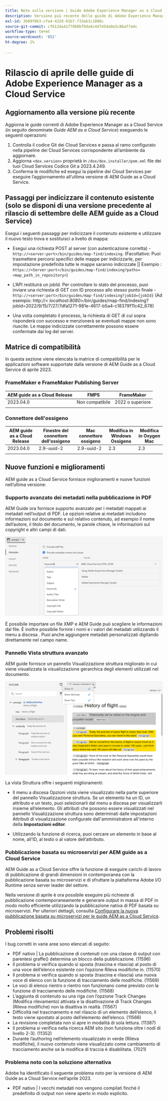 ```yaml
---
title: Note sulla versione | Guide Adobe Experience Manager as a Cloud Service, versione di aprile 2023
description: Versione più recente delle guide di Adobe Experience Manager as a Cloud Service
exl-id: 3b09f0b3-cfa4-422d-91b7-733ab1c1896c
source-git-commit: cf612da41f79b0bf9da4c4d7454a0e3c86af7a4c
workflow-type: tm+mt
source-wordcount: '852'
ht-degree: 2%

---
```


# Rilascio di aprile delle guide di Adobe Experience Manager as a Cloud Service

## Aggiornamento alla versione più recente

Aggiorna le guide correnti di Adobe Experience Manager as a Cloud Service (in seguito denominate *Guide AEM as a Cloud Service*) eseguendo le seguenti operazioni:

1. Controlla il codice Git dei Cloud Services e passa al ramo configurato nella pipeline dei Cloud Services corrispondente all’ambiente da aggiornare.
2. Aggiorna `<dox.version>` proprietà in `/dox/dox.installer/pom.xml` file dei tuoi Cloud Services Codice Git a 2023.4.249.
3. Conferma le modifiche ed esegui la pipeline dei Cloud Services per eseguire l’aggiornamento all’ultima versione di AEM Guide as a Cloud Service.

## Passaggi per indicizzare il contenuto esistente (solo se disponi di una versione precedente al rilascio di settembre delle AEM guide as a Cloud Service)

Esegui i seguenti passaggi per indicizzare il contenuto esistente e utilizzare il nuovo testo trova e sostituisci a livello di mappa:

* Esegui una richiesta POST al server (con autenticazione corretta) - `http://<server:port>/bin/guides/map-find/indexing`.
(Facoltativo: Puoi trasmettere percorsi specifici delle mappe per indicizzarle, per impostazione predefinita tutte le mappe saranno indicizzate || Esempio : `https://<Server:port>/bin/guides/map-find/indexing?paths=<map_path_in_repository>`)

* L’API restituirà un jobId. Per controllare lo stato del processo, puoi inviare una richiesta di GET con ID processo allo stesso punto finale - `http://<server:port>/bin/guides/map-find/indexing?jobId={jobId}`
(Ad esempio: http://&lt;
_localhost:8080_>/bin/guides/map-find/indexing?jobId=2022/9/15/7/27/7dfa1271-981e-4617-b5a4-c18379f11c42_678)

* Una volta completato il processo, la richiesta di GET di cui sopra risponderà con successo e menzionerà se eventuali mappe non sono riuscite. Le mappe indicizzate correttamente possono essere confermate dai log del server.

## Matrice di compatibilità

In questa sezione viene elencata la matrice di compatibilità per le applicazioni software supportate dalla versione di AEM Guide as a Cloud Service di aprile 2023.

### FrameMaker e FrameMaker Publishing Server

| AEM guide as a Cloud Release | FMPS | FrameMaker |
| --- | --- | --- |
| 2023.04.0 | Non compatibile | 2022 o superiore |
|  |  |  |


### Connettore dell&#39;ossigeno

| AEM guide as a Cloud Release | Finestre del connettore dell&#39;ossigeno | Mac connettore ossigeno | Modifica in Windows Ossigeno | Modifica in Oxygen Mac |
| --- | --- | --- | --- | --- |
| 2023.04.0 | 2.9-uuid-2 | 2.9-uuid-2 | 2.3 | 2.3 |
|  |  |  |  |


## Nuove funzioni e miglioramenti

AEM guide as a Cloud Service fornisce miglioramenti e nuove funzioni nell’ultima versione:

### Supporto avanzato dei metadati nella pubblicazione in PDF

AEM Guide ora fornisce supporto avanzato per i metadati mappati ai metadati nell’output di PDF. Le opzioni relative ai metadati includono informazioni sul documento e sul relativo contenuto, ad esempio il nome dell’autore, il titolo del documento, le parole chiave, le informazioni sul copyright e altri campi di dati.

<img src="assets/pdf-metadata.png" alt=" metadati pdf nativi">

È possibile importare un file XMP e AEM Guide può scegliere le informazioni dal file. È inoltre possibile fornire i nomi e i valori dei metadati utilizzando il menu a discesa . Puoi anche aggiungere metadati personalizzati digitando direttamente nel campo name.


### Pannello Vista struttura avanzato

AEM guide fornisce un pannello Visualizzazione struttura migliorato in cui viene visualizzata la visualizzazione gerarchica degli elementi utilizzati nel documento.

<img src="assets/select-element-content-outline-view_cs.png" alt=" metadati pdf nativi">

La vista Struttura offre i seguenti miglioramenti:

* Il menu a discesa Opzioni vista viene visualizzato nella parte superiore del pannello Visualizzazione struttura. Se un elemento ha un ID, un attributo e un testo, puoi selezionarli dal menu a discesa per visualizzarli insieme all’elemento. Gli attributi che possono essere visualizzati nel pannello Visualizzazione struttura sono determinati dalle impostazioni Attributi di visualizzazione configurate dall&#39;amministratore all&#39;interno della **Impostazioni editor**.

* Utilizzando la funzione di ricerca, puoi cercare un elemento in base al nome, all’ID, al testo o al valore dell’attributo.


### Pubblicazione basata su microservizi per AEM guide as a Cloud Service

AEM Guide as a Cloud Service offre la funzione di eseguire carichi di lavoro di pubblicazione di grandi dimensioni in contemporanea con la pubblicazione basata su microservizi e di sfruttare la piattaforma Adobe I/O Runtime senza server leader del settore.

Nella versione di aprile è ora possibile eseguire più richieste di pubblicazione contemporaneamente e generare output in massa di PDF in modo molto efficiente utilizzando la pubblicazione nativa di PDF basata su microservizi.
Per ulteriori dettagli, consulta [Configurare la nuova pubblicazione basata su microservizi per le guide AEM as a Cloud Service](../knowledge-base/publishing/configure-microservices.md).


## Problemi risolti

I bug corretti in varie aree sono elencati di seguito:

* PDF nativo | La pubblicazione di contenuti con una classe di output con parentesi graffe() determina un blocco della pubblicazione. (11596)
* Il problema si verifica quando si sposta (trascina e rilascia) al posto di una voce dell’elenco esistente con l’opzione Rileva modifiche in. (11570)
* Il problema si verifica quando si sposta (trascina e rilascia) una nuova voce di elenco con la funzione di tracciamento delle modifiche. (11569)
* Le voci di elenco rientro o rientro non funzionano come previsto con la funzione di tracciamento delle modifiche. (11568)
* L’aggiunta di contenuto su una riga con l’opzione Track Changes (Modifica rilevamento) attivata e la disattivazione di Track Changes (Rileva modifiche) non la disattiva in realtà. (11567)
* Difficoltà nel trascinamento e nel rilascio di un elemento dell’elenco, il testo viene spostato al posto dell’elemento dell’elenco. (11566)
* La revisione completata non si apre in modalità di sola lettura. (11387)
* Il problema si verifica nella ricerca AEM sito (non funziona oltre i nodi di livello 2-3). (11352)
* Durante l’authoring nell’elemento visualizzato in verde (Rileva modifiche), il nuovo contenuto viene visualizzato come cambiamento di tracciamento anche se la modifica di traccia è disabilitata. (7021)

### Problema noto con la soluzione alternativa

Adobe ha identificato il seguente problema noto per la versione di AEM Guide as a Cloud Service nell’aprile 2023.

* PDF nativo | I vecchi metadati non vengono compilati finché il predefinito di output non viene aperto in modo esplicito.

